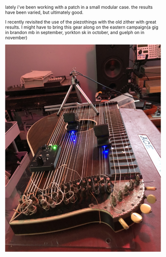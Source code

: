 
lately i've been working with a patch in a small modular case. the results have been  varied, but ultimately good.

I recently revisited the use of the piezothings with the old zither with great results.
I might have to bring this gear along on the eastern campaign(a gig in brandon mb in september, yorkton sk in october, and guelph on in november)</p>

![acmerack](log/image/210830-2.jpg)
